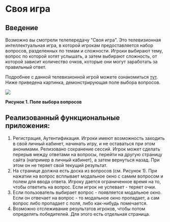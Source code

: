 # Своя игра

## Введение

Возможно вы смотрели телепередачу "Своя игра". Это телевизионная интеллектуальная игра, в которой игрокам предоставляется набор вопросов, разделенных по темам и сложности. Игроки выбирают тему, вопрос по которой хотят услышать, а затем выбирают сложность, от которой зависит количество очков, которые они могут заработать за правильный ответ.

Подробнее с данной телевизионной игрой можете ознакомиться [тут](https://ru.wikipedia.org/wiki/%D0%A1%D0%B2%D0%BE%D1%8F_%D0%B8%D0%B3%D1%80%D0%B0).
Ниже приведена картинка, демонстрирующая поле выбора вопросов.

![](your_game_board.png)

**Рисунок 1. Поле выбора вопросов**

## Реализованный функциональные приложения:

1. Регистрация, Аутентификация. Игроки имеют возможность заходить в свой личный кабинет, начинать игру, и не оставаться при этом анонимами. Релизовано сохранение сессий. Игрок может сделать перерыв между ответами на вопросы, перейти на другую страницу сайта (например в личный кабинет), а затем вернуться назад. При этом он не теряет свой текущий результат.
2. На странице должна есть доска из вопросов (см. Рисунок 1). При нажатии на вопрос всплывает модальное окно с самим вопросом и полем для ввода ответа. Игроку дается ограниченное время на то, чтобы ответить на вопрос. Если игрок не успевает - теряет очки.
3. Если пользователь выбирает вопрос - появляется модальное окно. Если он отвечает на вопрос - то модальное окно пропадает, а сам вопрос либо пропадает с поля, либо как-нибудь помечается. 
4. Возможно отслеживание результатов игроков, чтобы потом определять победителей. Для этого есть отдельная страница.

